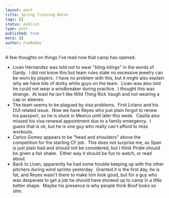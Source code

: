 ```yaml
---
layout: post
title: Spring Training Notes
tags: []
status: publish
type: post
published: true
meta: {}
author: FunBobby
---
```

A few thoughts on things I've read now that camp has opened.
<ul>
	<li>Livan Hernandez was told not to wear "bling-blings" in the words of Gardy.  I did not know this but team rules state no excessive jewelry can be worn by players.  I have no problem with this, but it might also explain why we have lots of dorky white guys on the team.  Livan was also told he could not wear a windbreaker during practice.  I thought this was strange.  At least he isn't like Wild Thing Rick Vaugh and not wearing a cap or sleeves.</li>
	<li>The team seems to be plagued by visa problems.  First Liriano and his DUI related issue.  Now we have Reyes who just plain forgot to renew his passport, so he is stuck in Mexico until later this week.  Casilla also missed his visa renewal appointment due to a family emergency.  I guess that is ok, but he is one guy who really can't afford to miss workouts. </li>
	<li>Carlos Gomez appears to be "head and shoulders" above the competition for the starting CF job.  This does not surprise me, as Span is just plain bad and should not be considered, but I think Pridie should be given a fair shake.  Either way it should be fun to watch, or read about.</li>
	<li>Back to Livan, apparently he had some trouble keeping up with the other pitchers during wind sprints yesterday.  Granted it is the first day, he is fat, and Reyes wasn't there to make him look good, but for a guy who was desperate to get a job he should have showed up to camp in a little better shape.  Maybe his presence is why people think Boof looks so slim.</li>
</ul>
